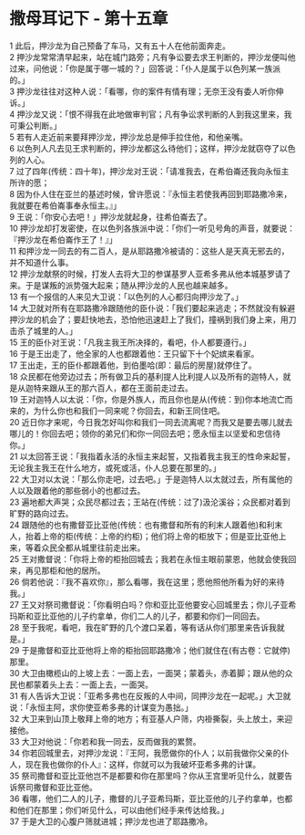 # 撒母耳记下 - 第十五章
  
 1 此后，押沙龙为自己预备了车马，又有五十人在他前面奔走。  
 2 押沙龙常常清早起来，站在城门路旁；凡有争讼要去求王判断的，押沙龙便叫他过来，问他说：「你是属于哪一城的？」回答说：「仆人是属于以色列某一族派的。」  
 3 押沙龙往往对这种人说：「看哪，你的案件有情有理；无奈王没有委人听你伸诉。」  
 4 押沙龙又说：「恨不得我在此地做审判官；凡有争讼求判断的人到我这里来，我可秉公判断。」  
 5 若有人走近前来要拜押沙龙，押沙龙总是伸手拉住他，和他亲嘴。  
 6 以色列人凡去见王求判断的，押沙龙都这么待他们；这样，押沙龙就窃夺了以色列的人心。  
 7 过了四年(传统：四十年)，押沙龙对王说：「请准我去，在希伯崙还我向永恒主所许的愿；  
 8 因为仆人住在亚兰的基述时候，曾许愿说：『永恒主若使我再回到耶路撒冷来，我就要在希伯崙事奉永恒主。』」  
 9 王说：「你安心去吧！」押沙龙就起身，往希伯崙去了。  
 10 押沙龙却打发密使，在以色列各族派中说：「你们一听见号角的声音，就要说：『押沙龙在希伯崙作王了！』」  
 11 和押沙龙一同去的有二百人，是从耶路撒冷被请的：这些人是天真无邪去的，并不知道什么事。  
 12 押沙龙献祭的时候，打发人去将大卫的参谋基罗人亚希多弗从他本城基罗请了来。于是谋叛的派势强大起来；随从押沙龙的人民也越来越多。  
 13 有一个报信的人来见大卫说：「以色列的人心都归向押沙龙了。」  
 14 大卫就对所有在耶路撒冷跟随他的臣仆说：「我们要起来逃走；不然就没有躲避押沙龙的机会了；要赶快地去，恐怕他迅速赶上了我们，撞祸到我们身上来，用刀击杀了城里的人。」  
 15 王的臣仆对王说：「凡我主我王所决择的，看吧，仆人都要遵行。」  
 16 于是王出走了，他全家的人也都跟着他：王只留下十个妃嫔来看家。  
 17 王出走，王的臣仆都跟着他，到伯墨哈(即：最后的房屋)就停住了。  
 18 众民都在他旁边过去；所有做卫兵的基利提人比利提人以及所有的迦特人，就是从迦特来跟从王的那六百人，都在王面前走过去。  
 19 王对迦特人以太说：「你，你是外族人，而且你也是从(传统：到)你本地流亡而来的，为什么你也和我们一同来呢？你回去，和新王同住吧。  
 20 近日你才来呢，今日我怎好叫你和我们一同去流离呢？而我又是要去哪儿就去哪儿的！你回去吧；领你的弟兄们和你一同回去吧；愿永恒主以坚爱和忠信待你。」  
 21 以太回答王说：「我指着永活的永恒主来起誓，又指着我主我王的性命来起誓，无论我主我王在什么地方，或死或活，仆人总要在那里的。」  
 22 大卫对以太说：「那么你走吧，过去吧。」于是迦特人以太就过去，所有属他的人以及跟着他的那些弱小的也都过去。  
 23 遍地都大声哭；众民尽都过去；王站在(传统：过了)汲沦溪谷；众民都对着到旷野的路向过去。  
 24 跟随他的也有撒督亚比亚他(传统：也有撒督和所有的利末人跟着他)和利末人，抬着上帝的柜(传统：上帝的约柜)；他们将上帝的柜放下；但是亚比亚他上来，等着众民全都从城里往前走出来。  
 25 王对撒督说：「你将上帝的柜抬回城去；我若在永恒主眼前蒙恩，他就会使我回来，再见那柜和他的居所。  
 26 倘若他说：『我不喜欢你』，那么看哪，我在这里；愿他照他所看为好的来待我。」  
 27 王又对祭司撒督说：「你看明白吗？你和亚比亚他要安心回城里去；你儿子亚希玛斯和亚比亚他的儿子约拿单，你们二人的儿子，都要和你们一同回去。  
 28 至于我呢，看吧，我在旷野的几个渡口呆着，等有话从你们那里来告诉我就是。」  
 29 于是撒督和亚比亚他将上帝的柜抬回耶路撒冷；他们就住在(有古卷：它就停)那里。  
 30 大卫由橄榄山的上坡上去：一面上去，一面哭；蒙着头，赤着脚；跟从他的众民也都蒙着头上去：一面上去，一面哭。  
 31 有人告诉大卫说：「亚希多弗也在反叛的人中间，同押沙龙在一起呢。」大卫就说：「永恒主阿，求你使亚希多弗的计谋变为愚拙。」  
 32 大卫来到山顶上敬拜上帝的地方；有亚基人户筛，内褂撕裂，头上放土，来迎接他。  
 33 大卫对他说：「你若和我一同去，反而做我的累赘。  
 34 你若回城里去，对押沙龙说：『王阿，我愿做你的仆人；以前我做你父亲的仆人，现在我也做你的仆人』：这样，你就可以为我破坏亚希多弗的计谋。  
 35 祭司撒督和亚比亚他岂不是都要和你在那里吗？你从王宫里听见什么，就要告诉祭司撒督和亚比亚他。  
 36 看哪，他们二人的儿子，撒督的儿子亚希玛斯，亚比亚他的儿子约拿单，也都和他们在那里；你们听见什么，可以由他们经手来传达给我。」  
 37 于是大卫的心腹户筛就进城；押沙龙也进了耶路撒冷。